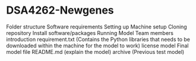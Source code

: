 # DSA4262-Newgenes

Folder structure
Software requirements
Setting up
Machine setup
Cloning repository
Install software/packages
Running Model
Team members introduction
requirement.txt (Contains the Python libraries that needs to be downloaded within the machine for the model to work)
license
model
Final model file
README.md (explain the model)
archive (Previous test model)
